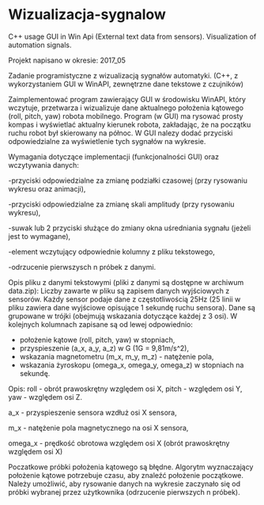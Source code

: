 # Wizualizacja-sygnalow
C++ usage GUI in Win Api (External text data from sensors).  Visualization of automation signals.

Projekt napisano w okresie: 2017_05

Zadanie programistyczne z wizualizacją sygnałów automatyki.
(C++, z wykorzystaniem GUI w WinAPI, zewnętrzne dane tekstowe z czujników)

Zaimplementować program zawierający GUI w środowisku WinAPI, który wczytuje, przetwarza i wizualizuje dane aktualnego położenia kątowego (roll, pitch, yaw) robota mobilnego.
Program (w GUI) ma rysować prosty kompas i wyświetlać aktualny kierunek robota, zakładając, że na początku ruchu robot był skierowany na północ. 
W GUI nalezy dodać przyciski odpowiedzialne za wyświetlenie tych sygnałów na wykresie.

Wymagania dotyczące implementacji (funkcjonalności GUI) oraz wczytywania danych:

-przyciski odpowiedzialne za zmianę podziałki czasowej (przy rysowaniu wykresu oraz animacji),

-przyciski odpowiedzialne za zmianę skali amplitudy (przy rysowaniu wykresu),

-suwak lub 2 przyciski służące do zmiany okna uśredniania sygnału (jeżeli jest to wymagane),

-element wczytujący odpowiednie kolumny z pliku tekstowego,

-odrzucenie pierwszysch n próbek z danymi.

Opis pliku z danymi tekstowymi (pliki z danymi są dostępne w archiwum data.zip):
Liczby zawarte w pliku są zapisem danych wyjściowych z sensorów. Każdy sensor podaje dane z częstotliwością 25Hz 
(25 linii w pliku zawiera dane wyjściowe opisujące 1 sekundę ruchu sensora). Dane są grupowane w trójki (obejmują wskazania dotyczące każdej z 3 osi). W kolejnych kolumnach zapisane są od lewej odpowiednio:
- położenie kątowe (roll, pitch, yaw) w stopniach,
- przyspieszenie (a_x, a_y, a_z) w G (1G = 9,81m/s^2),
- wskazania magnetometru (m_x, m_y, m_z) - natężenie pola,
- wskazania żyroskopu (omega_x, omega_y, omega_z) w stopniach na sekundę.

Opis:
roll - obrót prawoskrętny względem osi X, pitch - względem osi Y, yaw - względem osi Z.

a_x - przyspieszenie sensora wzdłuż osi X sensora,

m_x - natężenie pola magnetycznego na osi X sensora,

omega_x - prędkość obrotowa względem osi X (obrót prawoskrętny względem osi X)

Poczatkowe próbki położenia kątowego są błędne. Algorytm wyznaczający położenie kątowe potrzebuje czasu, aby znaleźć położenie początkowe.
Należy umożliwić, aby rysowanie danych na wykresie zaczynało się od próbki wybranej przez użytkownika (odrzucenie pierwszych n próbek).
